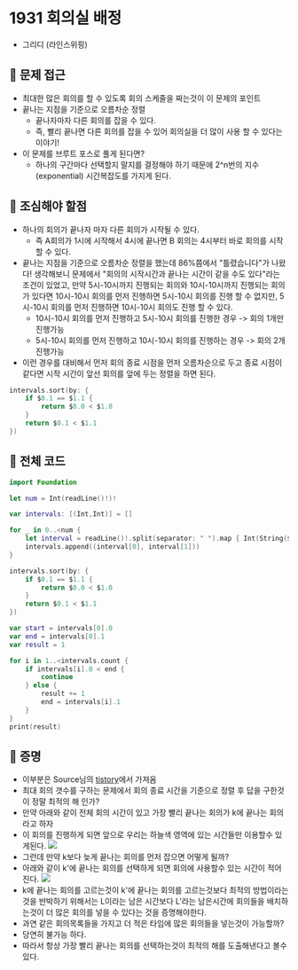 # 1931 회의실 배정
- 그리디 (라인스위핑)

## 🍎 문제 접근
- 최대한 많은 회의를 할 수 있도록 회의 스케줄을 짜는것이 이 문제의 포인트
- 끝나는 지점을 기준으로 오름차순 정렬
    - 끝나자마자 다른 회의를 잡을 수 있다.
    - 즉, 빨리 끝나면 다른 회의를 잡을 수 있어 회의실을 더 많이 사용 할 수 있다는 이야기!
- 이 문제를 브루트 포스로 풀게 된다면?
    - 하나의 구간마다 선택할지 말지를 결정해야 하기 때문에 2^n번의 지수(exponential) 시간복잡도를 가지게 된다.

## 🍎 조심해야 할점
- 하나의 회의가 끝나자 마자 다른 회의가 시작될 수 있다.
    - 즉 A회의가 1시에 시작해서 4시에 끝나면 B 회의는 4시부터 바로 회의를 시작할 수 있다.
- 끝나는 지점을 기준으로 오름차순 정렬을 했는데 86%쯤에서 "틀렸습니다"가 나왔다! 생각해보니 문제에서 "회의의 시작시간과 끝나는 시간이 같을 수도 있다"라는 조건이 있었고, 만약 5시-10시까지 진행되는 회의와 10시-10시까지 진행되는 회의가 있다면 10시-10시 회의를 먼저 진행하면 5시-10시 회의를 진행 할 수 없지만, 5시-10시 회의를 먼저 진행하면 10시-10시 회의도 진행 할 수 있다.
    - 10시-10시 회의를 먼저 진행하고 5시-10시 회의를 진행한 경우 -> 회의 1개만 진행가능
    - 5시-10시 회의를 먼저 진행하고 10시-10시 회의를 진행하는 경우 -> 회의 2개 진행가능
- 이런 경우를 대비해서 먼저 회의 종료 시점을 먼저 오름차순으로 두고 종료 시점이 같다면 시작 시간이 앞선 회의를 앞에 두는 정렬을 하면 된다.
```swift
intervals.sort(by: {
    if $0.1 == $1.1 {
        return $0.0 < $1.0
    }
    return $0.1 < $1.1
})
```

## 🍎 전체 코드
```swift
import Foundation

let num = Int(readLine()!)!

var intervals: [(Int,Int)] = []

for _ in 0..<num {
    let interval = readLine()!.split(separator: " ").map { Int(String($0))! }
    intervals.append((interval[0], interval[1]))
}

intervals.sort(by: {
    if $0.1 == $1.1 {
        return $0.0 < $1.0
    }
    return $0.1 < $1.1
})

var start = intervals[0].0
var end = intervals[0].1
var result = 1

for i in 1..<intervals.count {
    if intervals[i].0 < end {
        continue
    } else {
        result += 1
        end = intervals[i].1
    }
}
print(result)
```

## 🍎 증명
- 이부분은 Source님의 [tistory](https://source-sc.tistory.com/59)에서 가져옴
- 최대 회의 갯수를 구하는 문제에서 회의 종료 시간을 기준으로 정렬 후 답을 구한것이 정말 최적의 해 인가?
- 만약 아래와 같이 전체 회의 시간이 있고 가장 빨리 끝나는 회의가 k에 끝나는 회의라고 하자
- 이 회의를 진행하게 되면 앞으로 우리는 하늘색 영역에 있는 시간들만 이용할수 있게된다.
![](https://i.imgur.com/SKaOQnS.png)
- 그런데 만약 k보다 늦게 끝나는 회의를 먼저 잡으면 어떻게 될까?
- 아래와 같이 k'에 끝나는 회의를 선택하게 되면 회의에 사용할수 있는 시간이 적어진다.
![](https://i.imgur.com/zX21Ff6.png)
- k에 끝나는 회의를 고르는것이 k'에 끝나는 회의를 고르는것보다 최적의 방법이라는 것을 반박하기 위해서는 L이라는 남은 시간보다 L'라는 남은시간에 회의들을 배치하는것이 더 많은 회의를 넣을 수 있다는 것을 증명해야한다.
- 과연 같은 회의목록들을 가지고 더 적은 타임에 많은 회의들을 넣는것이 가능할까?
- 당연히 불가능 하다.
- 따라서 항상 가장 빨리 끝나는 회의를 선택하는것이 최적의 해를 도출해낸다고 볼수 있다.
